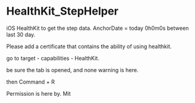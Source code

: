 # HealthKit_StepHelper
iOS HealthKit to get the step data. AnchorDate = today 0h0m0s between last 30 day.

Please add a certificate that contains the ability of using healthkit.

go to target - capabilities - HealthKit.

be sure the tab is opened, and none warning is here.

then Command + R

Permission is here by.
Mit
